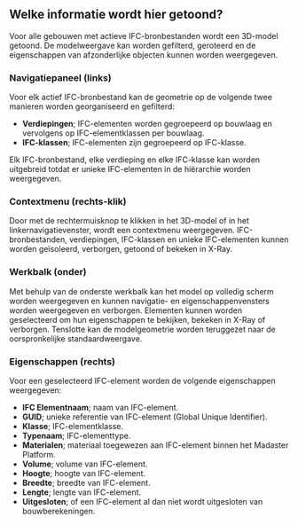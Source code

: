 ## Welke informatie wordt hier getoond?
Voor alle gebouwen met actieve IFC-bronbestanden wordt een 3D-model getoond. De modelweergave kan worden gefilterd, geroteerd en de eigenschappen van afzonderlijke objecten kunnen worden weergegeven. 

### Navigatiepaneel (links)
Voor elk actief IFC-bronbestand kan de geometrie op de volgende twee manieren worden georganiseerd en gefilterd:

- **Verdiepingen**; IFC-elementen worden gegroepeerd op bouwlaag en vervolgens op IFC-elementklassen per bouwlaag.
- **IFC-klassen**; IFC-elementen zijn gegroepeerd op IFC-klasse.

Elk IFC-bronbestand, elke verdieping en elke IFC-klasse kan worden uitgebreid totdat er unieke IFC-elementen in de hiërarchie worden weergegeven.

### Contextmenu (rechts-klik)
Door met de rechtermuisknop te klikken in het 3D-model of in het linkernavigatievenster, wordt een contextmenu weergegeven. IFC-bronbestanden, verdiepingen, IFC-klassen en unieke IFC-elementen kunnen worden geïsoleerd, verborgen, getoond of bekeken in X-Ray.

### Werkbalk (onder)
Met behulp van de onderste werkbalk kan het model op volledig scherm worden weergegeven en kunnen navigatie- en eigenschappenvensters worden weergegeven en verborgen. Elementen kunnen worden geselecteerd om hun eigenschappen te bekijken, bekeken in X-Ray of verborgen. Tenslotte kan de modelgeometrie worden teruggezet naar de oorspronkelijke standaardweergave.

### Eigenschappen (rechts)
Voor een geselecteerd IFC-element worden de volgende eigenschappen weergegeven:

- **IFC Elementnaam**; naam van IFC-element.
- **GUID**; unieke referentie van IFC-element (Global Unique Identifier).
- **Klasse**; IFC-elementklasse.
- **Typenaam**; IFC-elementtype.
- **Materialen**; materiaal toegewezen aan IFC-element binnen het Madaster Platform.
- **Volume**; volume van IFC-element.
- **Hoogte**; hoogte van IFC-element.
- **Breedte**; breedte van IFC-element.
- **Lengte**; lengte van IFC-element.
- **Uitgesloten**; of een IFC-element al dan niet wordt uitgesloten van bouwberekeningen.
